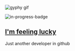 ![gyphy gif](https://media4.giphy.com/media/qdlDQxbOE6Twk/giphy.gif?cid=bfae7322ca70b7bd8816273e0e21bedad5b91e8fdb595550&rid=giphy.gif&ct=g)

![in-progress-badge](https://img.shields.io/badge/IN-PROGRESS-brightgreen)

## [I'm feeling lucky](https://fct5mvs0s5.execute-api.us-east-2.amazonaws.com)

Just another developer in github
